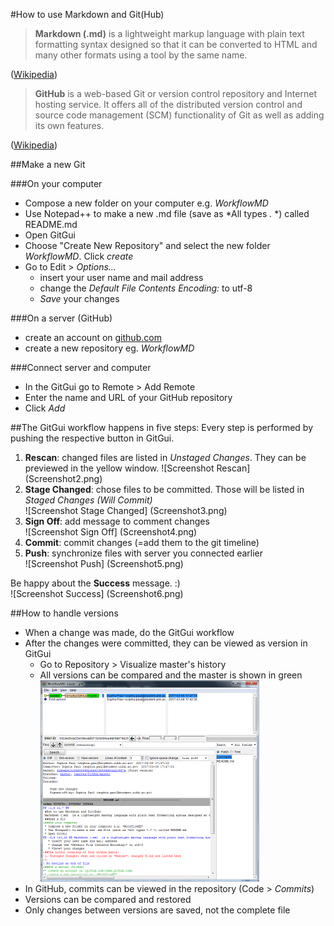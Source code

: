 #How to use Markdown and Git(Hub)
> **Markdown (.md)** is a lightweight markup language with plain text formatting syntax designed so that it can be converted to HTML and many other formats using a tool by the same name.

([Wikipedia](https://en.wikipedia.org/wiki/Markdown))

> **GitHub** is a web-based Git or version control repository and Internet hosting service. It offers all of the distributed version control and source code management (SCM) functionality of Git as well as adding its own features.

([Wikipedia](https://en.wikipedia.org/wiki/GitHub))

##Make a new Git

###On your computer
* Compose a new folder on your computer e.g. *WorkflowMD*
* Use Notepad++ to make a new .md file (save as *All types *.* *) called README.md
* Open GitGui
* Choose "Create New Repository" and select the new folder *WorkflowMD*. Click *create*
* Go to Edit > *Options...*
  * insert your user name and mail address
  * change the *Default File Contents Encoding:* to utf-8
  * *Save* your changes
  
###On a server (GitHub)
* create an account on [github.com](www.github.com)
* create a new repository eg. *WorkflowMD*

###Connect server and computer
* In the GitGui go to Remote > Add Remote
* Enter the name and URL of your GitHub repository
* Click *Add*

##The GitGui workflow happens in five steps:
Every step is performed by pushing the respective button in GitGui.

1. **Rescan**: changed files are listed in *Unstaged Changes*. They can be previewed in the yellow window. 
![Screenshot Rescan] (Screenshot2.png)
1. **Stage Changed**: chose files to be committed. Those will be listed in *Staged Changes (Will Commit)*  
![Screenshot Stage Changed] (Screenshot3.png)
1. **Sign Off**: add message to comment changes  
![Screenshot Sign Off] (Screenshot4.png)
1. **Commit**: commit changes (=add them to the git timeline)
1. **Push**: synchronize files with server you connected earlier  
![Screenshot Push] (Screenshot5.png)

Be happy about the **Success** message. :)   
![Screenshot Success] (Screenshot6.png)

##How to handle versions
* When a change was made, do the GitGui workflow
* After the changes were committed, they can be viewed as version in GitGui
  * Go to Repository > Visualize master's history
  * All versions can be compared and the master is shown in green
  ![Screenshot history](Screenshot1.png)
* In GitHub, commits can be viewed in the repository (Code > *Commits*)
* Versions can be compared and restored
* Only changes between versions are saved, not the complete file
